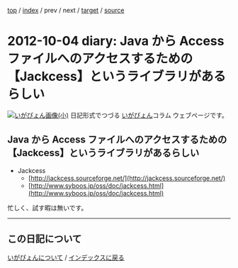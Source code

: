 [top](https://igapyon.github.io/diary/) 
 / [index](https://igapyon.github.io/diary/2012/index.html) 
 / prev 
 / next 
 / [target](https://igapyon.github.io/diary/2012/ig121004.html) 
 / [source](https://github.com/igapyon/diary/blob/gh-pages/2012/ig121004.html.src.md) 

2012-10-04 diary: Java から Access ファイルへのアクセスするための【Jackcess】というライブラリがあるらしい
=====================================================================================================
[![いがぴょん画像(小)](https://igapyon.github.io/diary/images/iga200306s.jpg "いがぴょん")](https://igapyon.github.io/diary/memo/memoigapyon.html) 日記形式でつづる [いがぴょん](https://igapyon.github.io/diary/memo/memoigapyon.html)コラム ウェブページです。

## Java から Access ファイルへのアクセスするための【Jackcess】というライブラリがあるらしい


* Jackcess
  * [http://jackcess.sourceforge.net/](http://jackcess.sourceforge.net/)
  * [http://www.syboos.jp/oss/doc/jackcess.html](http://www.syboos.jp/oss/doc/jackcess.html)

忙しく、試す暇は無いです。





----------------------------------------------------------------------------------------------------

## この日記について
[いがぴょんについて](https://igapyon.github.io/diary/memo/memoigapyon.html) / [インデックスに戻る](https://igapyon.github.io/diary/idxall.html)
